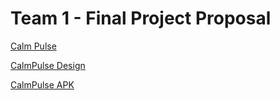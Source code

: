 # Team 1 - Final Project Proposal

[Calm Pulse ](https://docs.google.com/document/d/1trbgePShqdI7tZUK6W-iPVXkXvEWQn_5E7LysWWdPug/edit?tab=t.0)

[CalmPulse Design](https://www.figma.com/design/S6QMQ49A0FnqNlDvL7SH45/CalmPulse?node-id=342-4851&t=vSFwpebMiFk6UHdj-1)

[CalmPulse APK](https://drive.google.com/file/d/1TMw_IxeRT7bV_5Gw3HiC1KetgDU3W1zX/view?usp=share_link)
